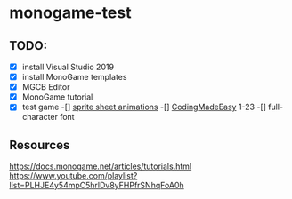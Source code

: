 # monogame-test

## TODO:
-[x] install Visual Studio 2019
-[x] install MonoGame templates
-[x] MGCB Editor
-[x] MonoGame tutorial
-[x] test game
-[] [sprite sheet animations](https://www.codeandweb.com/texturepacker/tutorials/how-to-create-sprite-sheets-and-animations-with-monogame)
-[] [CodingMadeEasy](https://www.youtube.com/watch?v=agt9-J9RPZ0&list=PLHJE4y54mpC5hrlDv8yFHPfrSNhqFoA0h) 1-23
-[] full-character font

## Resources
https://docs.monogame.net/articles/tutorials.html
https://www.youtube.com/playlist?list=PLHJE4y54mpC5hrlDv8yFHPfrSNhqFoA0h
